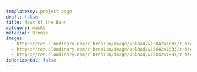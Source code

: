```yaml
---
templateKey: project-page
draft: false
title: Mask of the Bann
category: masks
material: Bronze
images:
  - https://res.cloudinary.com/r-breslin/image/upload/v1584241835/r-breslin-cloudinary/WORK/MASKS/the-bann/the-bann_the-bann-01_ec4bcm.jpg
  - https://res.cloudinary.com/r-breslin/image/upload/v1584241833/r-breslin-cloudinary/WORK/MASKS/the-bann/the-bann_the-bann-02_vhjywo.jpg
  - https://res.cloudinary.com/r-breslin/image/upload/v1584241833/r-breslin-cloudinary/WORK/MASKS/the-bann/the-bann_the-bann-03_z2bqmd.jpg
isHorizontal: false
---
```

